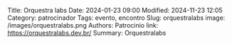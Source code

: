 Title: Orquestra labs
Date: 2024-01-23 09:00
Modified: 2024-11-23 12:05
Category: patrocinador
Tags: evento, encontro
Slug: orquestralabs
image: /images/orquestralabs.png
Authors: Patrocinio
link: https://orquestralabs.dev.br/
Summary: Orquestralabs
